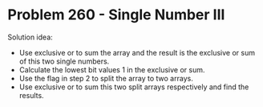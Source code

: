 # Problem 260 - Single Number III
Solution idea:
-   Use exclusive or to sum the array and the result is the exclusive or sum of this two single numbers.
-   Calculate the lowest bit values 1 in the exclusive or sum.
-   Use the flag in step 2 to split the array to two arrays.
-   Use exclusive or to sum this two split arrays respectively and find the results.